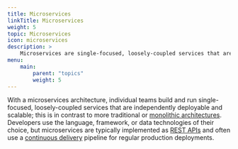 ```yaml
---
title: Microservices
linkTitle: Microservices
weight: 5
topic: Microservices
icon: microservices
description: >
    Microservices are single-focused, loosely-coupled services that are independently deployable and scalable.
menu:
    main:
        parent: "topics"
        weight: 5
---
```


With a microservices architecture, individual teams build and run single-focused, loosely-coupled services that are independently deployable and scalable; this is in contrast to more traditional or [monolithic architectures](/guides/microservices/deconstructing-the-monolith). Developers use the language, framework, or data technologies of their choice, but microservices are typically implemented as [REST APIs](/guides/microservices/basics-of-rest) and often use a [continuous delivery](/guides/ci-cd/ci-cd-what-is) pipeline for regular production deployments.